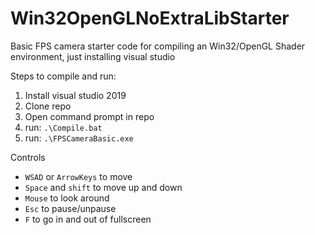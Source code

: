 # Win32OpenGLNoExtraLibStarter
Basic FPS camera starter code for compiling an Win32/OpenGL Shader environment, just installing visual studio

Steps to compile and run:
1) Install visual studio 2019
2) Clone repo
3) Open command prompt in repo
4) run: `.\Compile.bat`
5) run: `.\FPSCameraBasic.exe`

Controls
- `WSAD` or `ArrowKeys` to move
-  `Space` and `shift` to move up and down
- `Mouse` to look around
- `Esc` to pause/unpause
- `F` to go in and out of fullscreen
